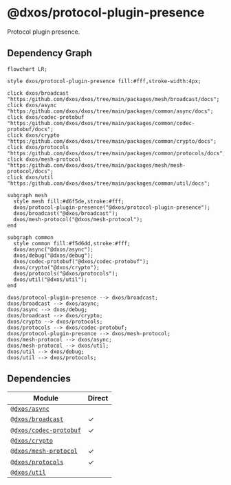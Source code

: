 # @dxos/protocol-plugin-presence

Protocol plugin presence.

## Dependency Graph

```mermaid
flowchart LR;

style dxos/protocol-plugin-presence fill:#fff,stroke-width:4px;

click dxos/broadcast "https:/github.com/dxos/dxos/tree/main/packages/mesh/broadcast/docs";
click dxos/async "https:/github.com/dxos/dxos/tree/main/packages/common/async/docs";
click dxos/codec-protobuf "https:/github.com/dxos/dxos/tree/main/packages/common/codec-protobuf/docs";
click dxos/crypto "https:/github.com/dxos/dxos/tree/main/packages/common/crypto/docs";
click dxos/protocols "https:/github.com/dxos/dxos/tree/main/packages/common/protocols/docs";
click dxos/mesh-protocol "https:/github.com/dxos/dxos/tree/main/packages/mesh/mesh-protocol/docs";
click dxos/util "https:/github.com/dxos/dxos/tree/main/packages/common/util/docs";

subgraph mesh
  style mesh fill:#d6f5de,stroke:#fff;
  dxos/protocol-plugin-presence("@dxos/protocol-plugin-presence");
  dxos/broadcast("@dxos/broadcast");
  dxos/mesh-protocol("@dxos/mesh-protocol");
end

subgraph common
  style common fill:#f5d6dd,stroke:#fff;
  dxos/async("@dxos/async");
  dxos/debug("@dxos/debug");
  dxos/codec-protobuf("@dxos/codec-protobuf");
  dxos/crypto("@dxos/crypto");
  dxos/protocols("@dxos/protocols");
  dxos/util("@dxos/util");
end

dxos/protocol-plugin-presence --> dxos/broadcast;
dxos/broadcast --> dxos/async;
dxos/async --> dxos/debug;
dxos/broadcast --> dxos/crypto;
dxos/crypto --> dxos/protocols;
dxos/protocols --> dxos/codec-protobuf;
dxos/protocol-plugin-presence --> dxos/mesh-protocol;
dxos/mesh-protocol --> dxos/async;
dxos/mesh-protocol --> dxos/util;
dxos/util --> dxos/debug;
dxos/util --> dxos/protocols;
```

## Dependencies

| Module | Direct |
|---|---|
| [`@dxos/async`](../../../common/async/docs/README.md) |  |
| [`@dxos/broadcast`](../../broadcast/docs/README.md) | &check; |
| [`@dxos/codec-protobuf`](../../../common/codec-protobuf/docs/README.md) | &check; |
| [`@dxos/crypto`](../../../common/crypto/docs/README.md) |  |
| [`@dxos/mesh-protocol`](../../mesh-protocol/docs/README.md) | &check; |
| [`@dxos/protocols`](../../../common/protocols/docs/README.md) | &check; |
| [`@dxos/util`](../../../common/util/docs/README.md) |  |
